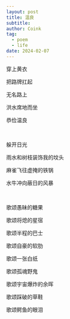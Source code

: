 ```yaml
---
layout: post
title: 温良
subtitle: 
author: Coink
tag: 
  - poem
  - life
date: 2024-02-07
---
```

穿上黄衣

把路牌扛起

无名路上

洪水席地而坐

恭俭温良

&nbsp;

躲开日光

雨水和树枝装饰我的坟头

麻雀飞往虚掩的铁锅

水牛冲向蔽日的风暴

&nbsp;

歌颂愚昧的糖果

歌颂将熄的星宿

歌颂半程的巴士

歌颂自豪的软肋

歌颂一张白纸

歌颂孤魂野鬼

歌颂宇宙爆炸的余晖

歌颂踩破的草鞋

歌颂鳄鱼的眼泪
